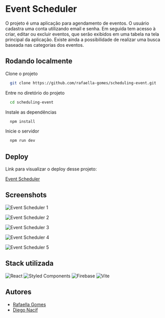 # Event Scheduler

O projeto é uma aplicação para agendamento de eventos. O usuário cadastra uma conta utilizando email e senha. Em seguida tem acesso à criar, editar ou excluir eventos, que serão exibidos em uma tabela na tela principal da aplicação.
Existe ainda a possibilidade de realizar uma busca baseada nas categorias dos eventos.

## Rodando localmente

Clone o projeto

```bash
  git clone https://github.com/rafaella-gomes/scheduling-event.git
```

Entre no diretório do projeto

```bash
  cd scheduling-event
```

Instale as dependências

```bash
  npm install
```

Inicie o servidor

```bash
  npm run dev
```

## Deploy

Link para visualizar o deploy desse projeto:

[Event Scheduler](https://scheduling-event.vercel.app/)

## Screenshots

![Event Scheduler 1](https://images2.imgbox.com/a1/4c/q0cZwB3s_o.png)

![Event Scheduler 2](https://images2.imgbox.com/b0/0c/lL79huXF_o.png)

![Event Scheduler 3](https://images2.imgbox.com/82/9c/3dhrY0Iw_o.png)

![Event Scheduler 4](https://images2.imgbox.com/fb/c8/9hXj6ELq_o.png)

![Event Scheduler 5](https://images2.imgbox.com/d9/4c/WIN2vcw7_o.png)

## Stack utilizada

![React](https://img.shields.io/badge/react-%2320232a.svg?style=for-the-badge&logo=react&logoColor=%2361DAFB)
![Styled Components](https://img.shields.io/badge/styled--components-DB7093?style=for-the-badge&logo=styled-components&logoColor=white)
![Firebase](https://img.shields.io/badge/Firebase-039BE5?style=for-the-badge&logo=Firebase&logoColor=white)
![Vite](https://img.shields.io/badge/vite-%23646CFF.svg?style=for-the-badge&logo=vite&logoColor=white)

## Autores

- [Rafaella Gomes](https://github.com/rafaella-gomes)
- [Diego Nacif](https://www.github.com/diegonacif)
